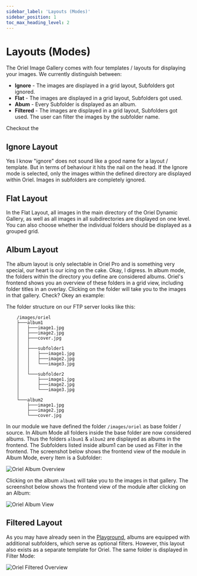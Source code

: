 ```yaml
---
sidebar_label: 'Layouts (Modes)'
sidebar_position: 1
toc_max_heading_level: 2
---
```


# Layouts (Modes)

The Oriel Image Gallery comes with four templates / layouts for displaying your images. We currently distinguish
between:

- **Ignore** - The images are displayed in a grid layout, Subfolders got ignored.
- **Flat** - The images are displayed in a grid layout, Subfolders got used.
- **Abum** - Every Subfolder is displayed as an album.
- **Filtered** - The images are displayed in a grid layout, Subfolders got used. The user can filter the images by the
  subfolder name.

Checkout the

## Ignore Layout

Yes I know "ignore" does not sound like a good name for a layout / template. But in terms of behaviour it hits the nail
on the head. If the Ignore mode is selected, only the images within the defined directory are displayed within Oriel.
Images in subfolders are completely ignored.

## Flat Layout

In the Flat Layout, all images in the main directory of the Oriel Dynamic Gallery, as well as all images in all
subdirectories are displayed on one level. You can also choose whether the individual folders should be displayed as a
grouped grid.

## Album Layout

The album layout is only selectable in Oriel Pro and is something very special, our heart is our icing on the cake.
Okay, I digress. In album mode, the folders within the directory you define are considered albums. Oriel's frontend
shows you an overview of these folders in a grid view, including folder titles in an overlay. Clicking on the folder
will take you to the images in that gallery. Check? Okey an example:

The folder structure on our FTP server looks like this:

```text
    /images/oriel
    ├───album1
    │   ├───image1.jpg
    │   ├───image2.jpg
    │   ├───cover.jpg
    │   │
    │   ├───subfolder1
    │   │   ├───image1.jpg
    │   │   ├───image2.jpg
    │   │   └───image3.jpg
    │   │
    │   └───subfolder2
    │       ├───image1.jpg
    │       ├───image2.jpg
    │       └───image3.jpg
    │  
    └───album2
        ├───image1.jpg
        ├───image2.jpg
        └───cover.jpg
```

In our module we have defined the folder ``/images/oriel`` as base folder / source. In Album Mode all folders inside the
base folder are now considered albums. Thus the folders `album1` & `album2` are displayed as albums in the frontend. The
Subfolders listed inside album1 can be used as Filter in the frontend.
The screenshot below shows the frontend view of the module in Album Mode, every Item is a Subfolder:

<img src="/img/oriel/oriel-album-overview.png" alt="Oriel Album Overview" className="bordered" />

Clicking on the album `album1` will take you to the images in that gallery. The screenshot below shows the frontend view
of the module after clicking on an Album:

<img src="/img/oriel/oriel-album-insight.png" alt="Oriel Album View" className="bordered" />

## Filtered Layout

As you may have already seen in the [Playground](https://demo.nx-designs.com/index.php/orielpro/oriel-playground),
albums are equipped with additional subfolders, which serve as
optional filters. However, this layout also exists as a separate template for Oriel. The same folder is displayed in
Filter Mode:

<img src="/img/oriel/oriel-filtered.png" alt="Oriel Filtered Overview" className="bordered" />